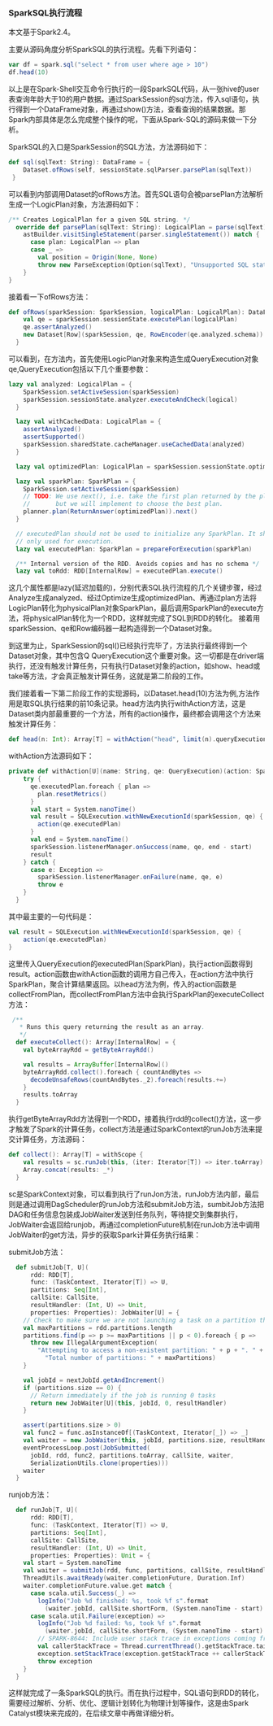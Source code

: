 ### SparkSQL执行流程
本文基于Spark2.4。

主要从源码角度分析SparkSQL的执行流程。先看下列语句：

```scala
var df = spark.sql("select * from user where age > 10")
df.head(10)
```
以上是在Spark-Shell交互命令行执行的一段SparkSQL代码，从一张hive的user表查询年龄大于10的用户数据。通过SparkSession的sql方法，传入sql语句，执行得到一个DataFrame对象，再通过show()方法，查看查询的结果数据。那Spark内部具体是怎么完成整个操作的呢，下面从Spark-SQL的源码来做一下分析。

SparkSQL的入口是SparkSession的SQL方法，方法源码如下：

```scala
def sql(sqlText: String): DataFrame = {
    Dataset.ofRows(self, sessionState.sqlParser.parsePlan(sqlText))
 }
```
可以看到内部调用Dataset的ofRows方法。首先SQL语句会被parsePlan方法解析生成一个LogicPlan对象，方法源码如下：

```scala
/** Creates LogicalPlan for a given SQL string. */
  override def parsePlan(sqlText: String): LogicalPlan = parse(sqlText) { parser =>
    astBuilder.visitSingleStatement(parser.singleStatement()) match {
      case plan: LogicalPlan => plan
      case _ =>
        val position = Origin(None, None)
        throw new ParseException(Option(sqlText), "Unsupported SQL statement", position, position)
    }
}
```

接着看一下ofRows方法：

```scala
def ofRows(sparkSession: SparkSession, logicalPlan: LogicalPlan): DataFrame = {
    val qe = sparkSession.sessionState.executePlan(logicalPlan)
    qe.assertAnalyzed()
    new Dataset[Row](sparkSession, qe, RowEncoder(qe.analyzed.schema))
  }
```

可以看到，在方法内，首先使用LogicPlan对象来构造生成QueryExecution对象qe,QueryExecution包括以下几个重要参数：

```scala
lazy val analyzed: LogicalPlan = {
    SparkSession.setActiveSession(sparkSession)
    sparkSession.sessionState.analyzer.executeAndCheck(logical)
  }

  lazy val withCachedData: LogicalPlan = {
    assertAnalyzed()
    assertSupported()
    sparkSession.sharedState.cacheManager.useCachedData(analyzed)
  }

  lazy val optimizedPlan: LogicalPlan = sparkSession.sessionState.optimizer.execute(withCachedData)

  lazy val sparkPlan: SparkPlan = {
    SparkSession.setActiveSession(sparkSession)
    // TODO: We use next(), i.e. take the first plan returned by the planner, here for now,
    //       but we will implement to choose the best plan.
    planner.plan(ReturnAnswer(optimizedPlan)).next()
  }

  // executedPlan should not be used to initialize any SparkPlan. It should be
  // only used for execution.
  lazy val executedPlan: SparkPlan = prepareForExecution(sparkPlan)

  /** Internal version of the RDD. Avoids copies and has no schema */
  lazy val toRdd: RDD[InternalRow] = executedPlan.execute()
```
这几个属性都是lazy(延迟加载的)，分别代表SQL执行流程的几个关键步骤，经过Analyze生成analyzed、经过Optimize生成optimizedPlan、再通过plan方法将LogicPlan转化为physicalPlan对象SparkPlan，最后调用SparkPlan的execute方法，将physicalPlan转化为一个RDD，这样就完成了SQL到RDD的转化。
接着用sparkSession、qe和Row编码器一起构造得到一个Dataset对象。

到这里为止，SparkSession的sql()已经执行完毕了，方法执行最终得到一个Dataset对象，其中包含Q
QueryExecution这个重要对象。这一切都是在driver端执行，还没有触发计算任务，只有执行Dataset对象的action，如show、head或take等方法，才会真正触发计算任务，这就是第二阶段的工作。

我们接着看一下第二阶段工作的实现源码，以Dataset.head(10)方法为例,方法作用是取SQL执行结果的前10条记录。head方法内执行withAction方法，这是Dataset类内部最重要的一个方法，所有的action操作，最终都会调用这个方法来触发计算任务：

```scala
def head(n: Int): Array[T] = withAction("head", limit(n).queryExecution)(collectFromPlan)
```
withAction方法源码如下：

```scala
private def withAction[U](name: String, qe: QueryExecution)(action: SparkPlan => U) = {
    try {
      qe.executedPlan.foreach { plan =>
        plan.resetMetrics()
      }
      val start = System.nanoTime()
      val result = SQLExecution.withNewExecutionId(sparkSession, qe) {
        action(qe.executedPlan)
      }
      val end = System.nanoTime()
      sparkSession.listenerManager.onSuccess(name, qe, end - start)
      result
    } catch {
      case e: Exception =>
        sparkSession.listenerManager.onFailure(name, qe, e)
        throw e
    }
  }
```
其中最主要的一句代码是：

```scala
val result = SQLExecution.withNewExecutionId(sparkSession, qe) {
	action(qe.executedPlan)
}
```
这里传入QueryExecution的executedPlan(SparkPlan)，执行action函数得到result。action函数由withAction函数的调用方自己传入，在action方法中执行SparkPlan，聚合计算结果返回。以head方法为例，传入的action函数是collectFromPlan，而collectFromPlan方法中会执行SparkPlan的executeCollect方法：

```scala
 /**
   * Runs this query returning the result as an array.
   */
  def executeCollect(): Array[InternalRow] = {
    val byteArrayRdd = getByteArrayRdd()

    val results = ArrayBuffer[InternalRow]()
    byteArrayRdd.collect().foreach { countAndBytes =>
      decodeUnsafeRows(countAndBytes._2).foreach(results.+=)
    }
    results.toArray
  }
```
执行getByteArrayRdd方法得到一个RDD，接着执行rdd的collect()方法，这一步才触发了Spark的计算任务，collect方法是通过SparkContext的runJob方法来提交计算任务，方法源码：

```scala
def collect(): Array[T] = withScope {
    val results = sc.runJob(this, (iter: Iterator[T]) => iter.toArray)
    Array.concat(results: _*)
  }
```
sc是SparkContext对象，可以看到执行了runJon方法，runJob方法内部，最后则是通过调用DagScheduler的runJob方法和submitJob方法，sumbitJob方法把DAG和任务信息包装成JobWaiter发送到任务队列，等待提交到集群执行，JobWaiter会返回给runjob，再通过completionFuture机制在runJob方法中调用JobWaiter的get方法，异步的获取Spark计算任务执行结果：

submitJob方法：

```scala
  def submitJob[T, U](
      rdd: RDD[T],
      func: (TaskContext, Iterator[T]) => U,
      partitions: Seq[Int],
      callSite: CallSite,
      resultHandler: (Int, U) => Unit,
      properties: Properties): JobWaiter[U] = {
    // Check to make sure we are not launching a task on a partition that does not exist.
    val maxPartitions = rdd.partitions.length
    partitions.find(p => p >= maxPartitions || p < 0).foreach { p =>
      throw new IllegalArgumentException(
        "Attempting to access a non-existent partition: " + p + ". " +
          "Total number of partitions: " + maxPartitions)
    }

    val jobId = nextJobId.getAndIncrement()
    if (partitions.size == 0) {
      // Return immediately if the job is running 0 tasks
      return new JobWaiter[U](this, jobId, 0, resultHandler)
    }

    assert(partitions.size > 0)
    val func2 = func.asInstanceOf[(TaskContext, Iterator[_]) => _]
    val waiter = new JobWaiter(this, jobId, partitions.size, resultHandler)
    eventProcessLoop.post(JobSubmitted(
      jobId, rdd, func2, partitions.toArray, callSite, waiter,
      SerializationUtils.clone(properties)))
    waiter
  }
```

runjob方法：

```scala
  def runJob[T, U](
      rdd: RDD[T],
      func: (TaskContext, Iterator[T]) => U,
      partitions: Seq[Int],
      callSite: CallSite,
      resultHandler: (Int, U) => Unit,
      properties: Properties): Unit = {
    val start = System.nanoTime
    val waiter = submitJob(rdd, func, partitions, callSite, resultHandler, properties)
    ThreadUtils.awaitReady(waiter.completionFuture, Duration.Inf)
    waiter.completionFuture.value.get match {
      case scala.util.Success(_) =>
        logInfo("Job %d finished: %s, took %f s".format
          (waiter.jobId, callSite.shortForm, (System.nanoTime - start) / 1e9))
      case scala.util.Failure(exception) =>
        logInfo("Job %d failed: %s, took %f s".format
          (waiter.jobId, callSite.shortForm, (System.nanoTime - start) / 1e9))
        // SPARK-8644: Include user stack trace in exceptions coming from DAGScheduler.
        val callerStackTrace = Thread.currentThread().getStackTrace.tail
        exception.setStackTrace(exception.getStackTrace ++ callerStackTrace)
        throw exception
    }
  }
```
这样就完成了一条SparkSQL的执行。而在执行过程中，SQL语句到RDD的转化，需要经过解析、分析、优化、逻辑计划转化为物理计划等操作，这是由Spark Catalyst模块来完成的，在后续文章中再做详细分析。